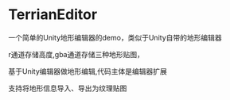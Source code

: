 # TerrianEditor
一个简单的Unity地形编辑器的demo，类似于Unity自带的地形编辑器

r通道存储高度,gba通道存储三种地形贴图，

基于Unity编辑器做地形编辑,代码主体是编辑器扩展


支持将地形信息导入、导出为纹理贴图
